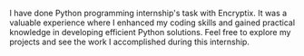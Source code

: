 
I have done Python programming internship's task with Encryptix. It was a valuable experience where I enhanced my coding skills and gained practical knowledge in developing efficient Python solutions. 
Feel free to explore my projects and see the work I accomplished during this internship.


